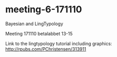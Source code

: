 # meeting-6-171110
Bayesian and LingTypology

Meeting 171110 betalabbet 13-15

Link to the lingtypology tutorial including graphics:
http://rpubs.com/PChristensen/313911
